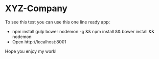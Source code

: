 XYZ-Company
===========

To see this test you can use this one line ready app:

- npm install gulp bower nodemon -g && npm install && bower install && nodemon
- Open http://localhost:8001 

Hope you enjoy my work!
